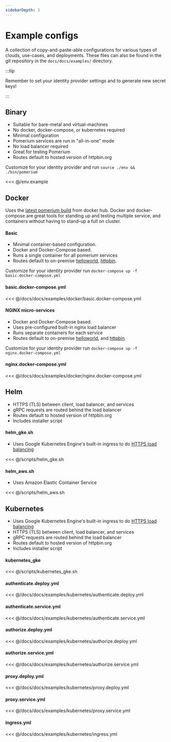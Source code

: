 ```yaml
---
sidebarDepth: 3
---
```


# Example configs

A collection of copy-and-paste-able configurations for various types of clouds, use-cases, and deployments. These files can also be found in the git repository in the `docs/docs/examples/` directory.

:::tip

Remember to set your identity provider settings and to generate new secret keys!

:::

## Binary

- Suitable for bare-metal and virtual-machines
- No docker, docker-compose, or kubernetes required
- Minimal configuration
- Pomerium services are run in "all-in-one" mode
- No load balancer required
- Great for testing Pomerium
- Routes default to hosted version of httpbin.org

Customize for your identity provider and run `source ./env && ./bin/pomerium`

<<< @/env.example

## Docker

Uses the [latest pomerium build](https://hub.docker.com/r/pomerium/pomerium) from docker hub. Docker and docker-compose are great tools for standing up and testing multiple service, and containers without having to stand-up a full on cluster.

#### Basic

- Minimal container-based configuration.
- Docker and Docker-Compose based.
- Runs a single container for all pomerium services
- Routes default to on-premise [helloworld], [httpbin].

Customize for your identity provider run `docker-compose up -f basic.docker-compose.yml`

#### basic.docker-compose.yml

<<< @/docs/docs/examples/docker/basic.docker-compose.yml

#### NGINX micro-services

- Docker and Docker-Compose based.
- Uses pre-configured built-in nginx load balancer
- Runs separate containers for each service
- Routes default to on-premise [helloworld], and [httpbin].

Customize for your identity provider run `docker-compose up -f nginx.docker-compose.yml`

#### nginx.docker-compose.yml

<<< @/docs/docs/examples/docker/nginx.docker-compose.yml

## Helm

- HTTPS (TLS) between client, load balancer, and services
- gRPC requests are routed behind the load balancer
- Routes default to hosted version of httpbin.org
- Includes installer script

#### helm_gke.sh

- Uses Google Kubernetes Engine's built-in ingress to do [HTTPS load balancing]

<<< @/scripts/helm_gke.sh

#### helm_aws.sh

- Uses Amazon Elastic Container Service

<<< @/scripts/helm_aws.sh

## Kubernetes

- Uses Google Kubernetes Engine's built-in ingress to do [HTTPS load balancing]
- HTTPS (TLS) between client, load balancer, and services
- gRPC requests are routed behind the load balancer
- Routes default to hosted version of httpbin.org
- Includes installer script

#### kubernetes_gke

<<< @/scripts/kubernetes_gke.sh

#### authenticate.deploy.yml

<<< @/docs/docs/examples/kubernetes/authenticate.deploy.yml

#### authenticate.service.yml

<<< @/docs/docs/examples/kubernetes/authenticate.service.yml

#### authorize.deploy.yml

<<< @/docs/docs/examples/kubernetes/authorize.deploy.yml

#### authorize.service.yml

<<< @/docs/docs/examples/kubernetes/authorize.service.yml

#### proxy.deploy.yml

<<< @/docs/docs/examples/kubernetes/proxy.deploy.yml

#### proxy.service.yml

<<< @/docs/docs/examples/kubernetes/proxy.service.yml

#### ingress.yml

<<< @/docs/docs/examples/kubernetes/ingress.yml

[helloworld]: https://hub.docker.com/r/tutum/hello-world
[httpbin]: https://httpbin.org/
[https load balancing]: https://cloud.google.com/kubernetes-engine/docs/concepts/ingress
